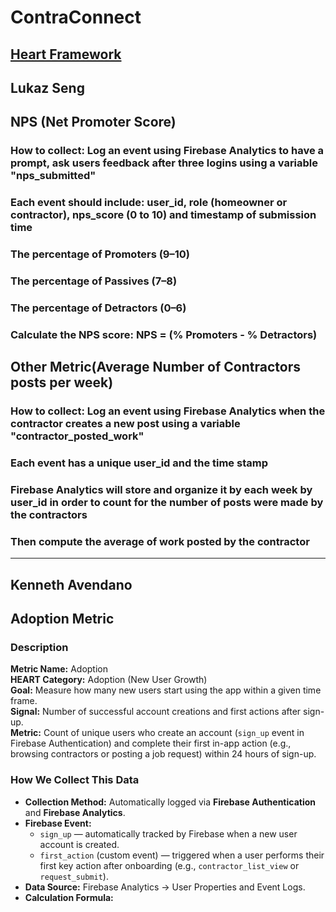 # ContraConnect
## [Heart Framework](https://docs.google.com/presentation/d/1h30onyUbGMUGm7jJqxZ7wAYJ0lNIhyDAHlJ7sbeP7Go/edit?usp=sharing)

## Lukaz Seng
## NPS (Net Promoter Score)
### How to collect: Log an event using Firebase Analytics to have a prompt, ask users feedback after three logins using a variable "nps_submitted"
### Each event should include: user_id, role (homeowner or contractor), nps_score (0 to 10) and timestamp of submission time
### The percentage of Promoters (9–10)
### The percentage of Passives (7–8)
### The percentage of Detractors (0–6)
### Calculate the NPS score:  NPS = (% Promoters - % Detractors)


##  Other Metric(Average Number of Contractors posts per week)
### How to collect: Log an event using Firebase Analytics when the contractor creates a new post using a variable "contractor_posted_work"
### Each event has a unique user_id and the time stamp
### Firebase Analytics will store and organize it by each week by user_id in order to count for the number of posts were made by the contractors
### Then compute the average of work posted by the contractor

---

## Kenneth Avendano

## Adoption Metric

### Description
**Metric Name:** Adoption  
**HEART Category:** Adoption (New User Growth)  
**Goal:** Measure how many new users start using the app within a given time frame.  
**Signal:** Number of successful account creations and first actions after sign-up.  
**Metric:** Count of unique users who create an account (`sign_up` event in Firebase Authentication) and complete their first in-app action (e.g., browsing contractors or posting a job request) within 24 hours of sign-up.


### How We Collect This Data

- **Collection Method:** Automatically logged via **Firebase Authentication** and **Firebase Analytics**.  
- **Firebase Event:**  
  - `sign_up` — automatically tracked by Firebase when a new user account is created.  
  - `first_action` (custom event) — triggered when a user performs their first key action after onboarding (e.g., `contractor_list_view` or `request_submit`).  
- **Data Source:** Firebase Analytics → User Properties and Event Logs.  
- **Calculation Formula:**  

